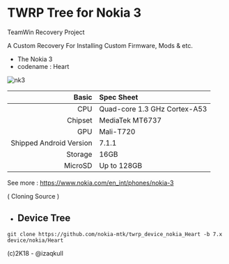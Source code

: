 TWRP Tree for Nokia 3
===========================================
TeamWin Recovery Project

A Custom Recovery For Installing Custom Firmware, Mods & etc.

- The Nokia 3
- codename : Heart

![nk3](/assert/twrp.jpg "NOKIA-3")

Basic   | Spec Sheet
-------:|:-------------------------
CPU     | Quad-core 1.3 GHz Cortex-A53
Chipset | MediaTek MT6737
GPU     | Mali-T720
Shipped Android Version | 7.1.1
Storage | 16GB
MicroSD | Up to 128GB 

See more : https://www.nokia.com/en_int/phones/nokia-3

 ( Cloning Source )

* Device Tree
  -------------
```git clone https://github.com/nokia-mtk/twrp_device_nokia_Heart -b 7.x device/nokia/Heart ```


(c)2K18 - @izaqkull

